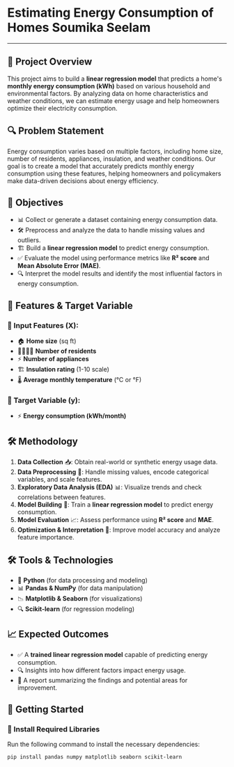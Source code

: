 # Estimating Energy Consumption of Homes Soumika Seelam
---------------------------------------------------------------

## 📌 Project Overview
This project aims to build a **linear regression model** that predicts a home's **monthly energy consumption (kWh)** based on various household and environmental factors. By analyzing data on home characteristics and weather conditions, we can estimate energy usage and help homeowners optimize their electricity consumption.

## 🔍 Problem Statement
Energy consumption varies based on multiple factors, including home size, number of residents, appliances, insulation, and weather conditions. Our goal is to create a model that accurately predicts monthly energy consumption using these features, helping homeowners and policymakers make data-driven decisions about energy efficiency.

## 🎯 Objectives
- 📊 Collect or generate a dataset containing energy consumption data.
- 🛠️ Preprocess and analyze the data to handle missing values and outliers.
- 🏗️ Build a **linear regression model** to predict energy consumption.
- ✅ Evaluate the model using performance metrics like **R² score** and **Mean Absolute Error (MAE)**.
- 🔍 Interpret the model results and identify the most influential factors in energy consumption.

## 📌 Features & Target Variable

### 🔹 Input Features (X):
- 🏠 **Home size** (sq ft)
- 👨‍👩‍👧‍👦 **Number of residents**
- ⚡ **Number of appliances**
- 🏗️ **Insulation rating** (1-10 scale)
- 🌡️ **Average monthly temperature** (°C or °F)

### 🎯 Target Variable (y):
- ⚡ **Energy consumption (kWh/month)**

## 🛠️ Methodology
1. **Data Collection** 📥: Obtain real-world or synthetic energy usage data.
2. **Data Preprocessing** 🧹: Handle missing values, encode categorical variables, and scale features.
3. **Exploratory Data Analysis (EDA)** 📊: Visualize trends and check correlations between features.
4. **Model Building** 🤖: Train a **linear regression model** to predict energy consumption.
5. **Model Evaluation** 📈: Assess performance using **R² score** and **MAE**.
6. **Optimization & Interpretation** 🔬: Improve model accuracy and analyze feature importance.

## 🛠️ Tools & Technologies
- 🐍 **Python** (for data processing and modeling)
- 📊 **Pandas & NumPy** (for data manipulation)
- 📉 **Matplotlib & Seaborn** (for visualizations)
- 🔍 **Scikit-learn** (for regression modeling)

## 📈 Expected Outcomes
- ✅ A **trained linear regression model** capable of predicting energy consumption.
- 🔍 Insights into how different factors impact energy usage.
- 📑 A report summarizing the findings and potential areas for improvement.

## 🚀 Getting Started

### 🔹 Install Required Libraries
Run the following command to install the necessary dependencies:

```bash
pip install pandas numpy matplotlib seaborn scikit-learn

